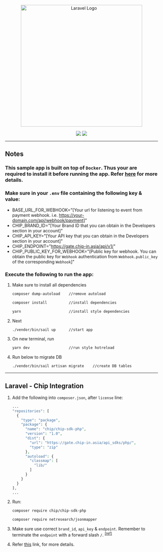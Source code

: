 <p align="center"><a href="https://laravel.com" target="_blank"><img src="https://raw.githubusercontent.com/laravel/art/master/logo-lockup/5%20SVG/2%20CMYK/1%20Full%20Color/laravel-logolockup-cmyk-red.svg" width="400" alt="Laravel Logo"></a></p>

<p align="center">
<img src="https://img.shields.io/badge/laravel-v9.19-blue"/>
<img src="https://img.shields.io/badge/license-MIT-green"/>
</p>

---

## Notes

### This sample app is built on top of `Docker`. Thus your are required to install it before running the app. Refer [here](https://laravel.com/docs/9.x/installation#getting-started-on-macos) for more details.

### Make sure in your `.env` file containing the following key & value:

- BASE_URL_FOR_WEBHOOK="[Your url for listening to event from payment webhook. i.e. https://your-domain.com/api/webhook/payment]"
- CHIP_BRAND_ID="[Your Brand ID that you can obtain in the Developers section in your account]"
- CHIP_API_KEY="[Your API key that you can obtain in the Developers section in your account]"
- CHIP_ENDPOINT="https://gate.chip-in.asia/api/v1/"
- CHIP_PUBLIC_KEY_FOR_WEBHOOK="[Public key for webhook. You can obtain the public key for `Webhook` authentication from `Webhook.public_key` of the corresponding `Webhook`]"

### Execute the following to run the app:

1. Make sure to install all dependencies

   ```bash
   composer dump-autoload    //remove autoload

   composer install          //install dependencies

   yarn                      //install style dependencies
   ```

1. Next

   ```bash
   ./vendor/bin/sail up      //start app
   ```

1. On new terminal, run

   ```bash
   yarn dev                  //run style hotreload
   ```

1. Run below to migrate DB
   ```bash
   ./vendor/bin/sail artisan migrate    //create DB tables
   ```

---

## Laravel - Chip Integration

1. Add the following into `composer.json`, after `license` line:
   ```php
   ...
   "repositories": [
     {
       "type": "package",
       "package": {
         "name": "chip/chip-sdk-php",
         "version": "1.0",
         "dist": {
           "url": "https://gate.chip-in.asia/api_sdks/php/",
           "type": "zip"
         },
         "autoload": {
           "classmap": [
             "lib/"
           ]
         }
       }
     }
   ],
   ...
   ```
1. Run:

   ```bash
   composer require chip/chip-sdk-php

   composer require netresearch/jsonmapper
   ```

1. Make sure use correct `brand_id`, `api_key` & `endpoint`. Remember to terminate the `endpoint` with a forward slash `/`. <sup>[[ref]](https://stackoverflow.com/a/30874624)</sup>

1. Refer [this](https://gate.chip-in.asia/apis/libraries/PHP) link, for more details.
